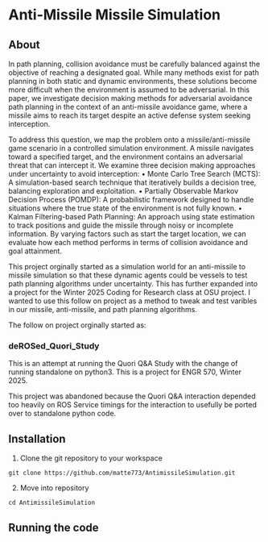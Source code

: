 # Anti-Missile Missile Simulation

## About 
In path planning, collision avoidance must be carefully balanced against the objective of reaching a designated goal. While many methods exist for path planning in both static and dynamic environments, these solutions become more difficult when the environment is assumed to be adversarial. In this paper, we investigate decision making methods for adversarial avoidance path planning in the context of an anti-missile avoidance game, where a missile aims to reach its
target despite an active defense system seeking interception.

To address this question, we map the problem onto a missile/anti-missile game scenario in a controlled simulation environment. A missile navigates toward a specified target, and the environment contains an adversarial threat that can intercept it. We examine three decision making approaches under uncertainty to avoid interception: 
    • Monte Carlo Tree Search (MCTS): A simulation-based search technique that iteratively builds a decision tree, balancing exploration and exploitation.
    • Partially Observable Markov Decision Process (POMDP): A probabilistic framework designed to handle situations where the true state of the environment is not fully known.
    • Kalman Filtering-based Path Planning: An approach using state estimation to track positions and guide the missile through noisy or incomplete information. By varying factors such as start the target location, we can evaluate how each method performs in terms of collision avoidance and goal attainment.

This project orginally started as a simulation world for an anti-missile to missile simulation so that these dynamic agents could be vessels to test path planning algorithms under uncertainty. This has further expanded into a project for the Winter 2025 Coding for Research class at OSU project. I wanted to use this follow on project as a method to tweak and test varibles in our missile, anti-missile, and path planning algorithms. 

The follow on project orginally started as: 

### deROSed_Quori_Study
This is an attempt at running the Quori Q&amp;A Study with the change of running standalone on python3. This is a project for ENGR 570, Winter 2025.

This project was abandoned because the Quori Q&A interaction depended too heavily on ROS Service timings for the interaction to usefully be ported over to standalone python code. 

## Installation 

1) Clone the git repository to your workspace

```git clone https://github.com/matte773/AntimissileSimulation.git```

2) Move into repository

```cd AntimissileSimulation```

## Running the code